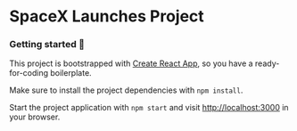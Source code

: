 # SpaceX Launches Project

### Getting started 🚀

This project is bootstrapped with [Create React App](https://create-react-app.dev/), so you have a ready-for-coding boilerplate.

Make sure to install the project dependencies with `npm install`.

Start the project application with `npm start` and visit [http://localhost:3000](http://localhost:3000) in your browser.
